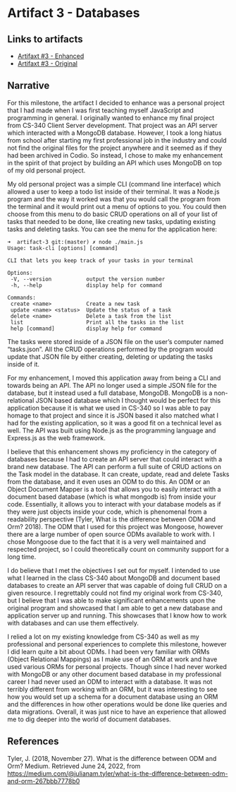# Artifact 3 - Databases

## Links to artifacts
- [Artifaxt #3 - Enhanced](https://github.com/mjschnabel/mjschnabel.github.io/tree/main/artifacts/artifact-3/enhanced)
- [Artifaxt #3 - Original](https://github.com/mjschnabel/mjschnabel.github.io/tree/main/artifacts/artifact-3/original)

## Narrative

For this milestone, the artifact I decided to enhance was a personal project that I had made when I was first teaching myself JavaScript and programming in general. I originally wanted to enhance my final project from CS-340 Client Server development. That project was an API server which interacted with a MongoDB database. However, I took a long hiatus from school after starting my first professional job in the industry and could not find the original files for the project anywhere and it seemed as if they had been archived in Codio. So instead, I chose to make my enhancement in the spirit of that project by building an API which uses MongoDB on top of my old personal project.

My old personal project was a simple CLI (command line interface) which allowed a user to keep a todo list inside of their terminal. It was a Node.js program and the way it worked was that you would call the program from the terminal and it would print out a menu of options to you. You could then choose from this menu to do basic CRUD operations on all of your list of tasks that needed to be done, like creating new tasks, updating existing tasks and deleting tasks. You can see the menu for the application here:
```
➜  artifact-3 git:(master) ✗ node ./main.js
Usage: task-cli [options] [command]
 
CLI that lets you keep track of your tasks in your terminal
 
Options:
 -V, --version           output the version number
 -h, --help              display help for command
 
Commands:
 create <name>           Create a new task
 update <name> <status>  Update the status of a task
 delete <name>           Delete a task from the list
 list                    Print all the tasks in the list
 help [command]          display help for command
 ```

The tasks were stored inside of a JSON file on the user’s computer named “tasks.json”. All the CRUD operations performed by the program would update that JSON file by either creating, deleting or updating the tasks inside of it. 

For my enhancement, I moved this application away from being a CLI and towards being an API. The API no longer used a simple JSON file for the database, but it instead used a full database, MongoDB. MongoDB is a non-relational JSON based database which I thought would be perfect for this application because it is what we used in CS-340 so I was able to pay homage to that project and since it is JSON based it also matched what I had for the existing application, so it was a good fit on a technical level as well. The API was built using Node.js as the programming language and Express.js as the web framework. 

I believe that this enhancement shows my proficiency in the category of databases because I had to create an API server that could interact with a brand new database. The API can perform a full suite of CRUD actions on the Task model in the database. It can create, update, read and delete Tasks from the database, and it even uses an ODM to do this. An ODM or an Object Document Mapper is a tool that allows you to easily interact with a document based database (which is what mongodb is) from inside your code. Essentially, it allows you to interact with your database models as if they were just objects inside your code, which is phenomenal from a readability perspective (Tyler, What is the difference between ODM and Orm? 2018). The ODM that I used for this project was Mongoose, however there are a large number of open source ODMs available to work with. I chose Mongoose due to the fact that it is a very well maintained and respected project, so I could theoretically count on community support for a long time.

I do believe that I met the objectives I set out for myself. I intended to use what I learned in the class CS-340 about MongoDB and document based databases to create an API server that was capable of doing full CRUD on a given resource. I regrettably could not find my original work from CS-340, but I believe that I was able to make significant enhancements upon the original program and showcased that I am able to get a new database and application server up and running. This showcases that I know how to work with databases and can use them effectively.

I relied a lot on my existing knowledge from CS-340 as well as my professional and personal experiences to complete this milestone, however I did learn quite a bit about ODMs. I had been very familiar with ORMs (Object Relational Mappings) as I make use of an ORM at work and have used various ORMs for personal projects. Though since I had never worked with MongoDB or any other document based database in my professional career I had never used an ODM to interact with a database. It was not terribly different from working with an ORM, but it was interesting to see how you would set up a schema for a document database using an ORM and the differences in how other operations would be done like queries and data migrations. Overall, it was just nice to have an experience that allowed me to dig deeper into the world of document databases.

## References
Tyler, J. (2018, November 27). What is the difference between ODM and Orm? Medium. Retrieved June 24, 2022, from https://medium.com/@julianam.tyler/what-is-the-difference-between-odm-and-orm-267bbb7778b0 
